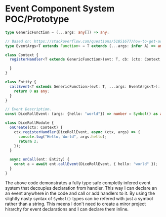 # Event Component System POC/Prototype

```typescript
type GenericFunction = (...args: any[]) => any;

// Based on: https://stackoverflow.com/questions/51851677/how-to-get-argument-types-from-function-in-typescript
type EventArgs<T extends Function> = T extends (...args: infer A) => any ? A : never;

class Context {
  registerHandler<T extends GenericFunction>(evt: T, cb: (ctx: Context, ...args: EventArgs<T>) => Promise<ReturnType<T>>) {

  }
}

class Entity {
  callEvent<T extends GenericFunction>(evt: T, ...args: EventArgs<T>): Promise<ReturnType<T>> {
    return 0 as any;
  }
}

// Event Description.
const DiceRollEvent: (args: {hello: "world"}) => number = Symbol() as any;

class DiceRollModule {
  onCreate(ctx: Context) {
    ctx.registerHandler(DiceRollEvent, async (ctx, args) => {
      console.log("Hello, World", args.hello);
      return 2;
    });
  }

  async onCall(ent: Entity) {
    const a = await ent.callEvent(DiceRollEvent, { hello: "world" });
  }
}
```

The above code demonstrates a fully type safe completly infered event system
that decouples declaration from handler. This way I can declare an an event
anywhere in the code and call or add handlers to it. By using the slightly
nasty syntax of `Symbol()` types can be refered with just a symbol rather than
a string. This meens I don't need to create a miror project hirarchy for event
declarations and I can declare them inline.
